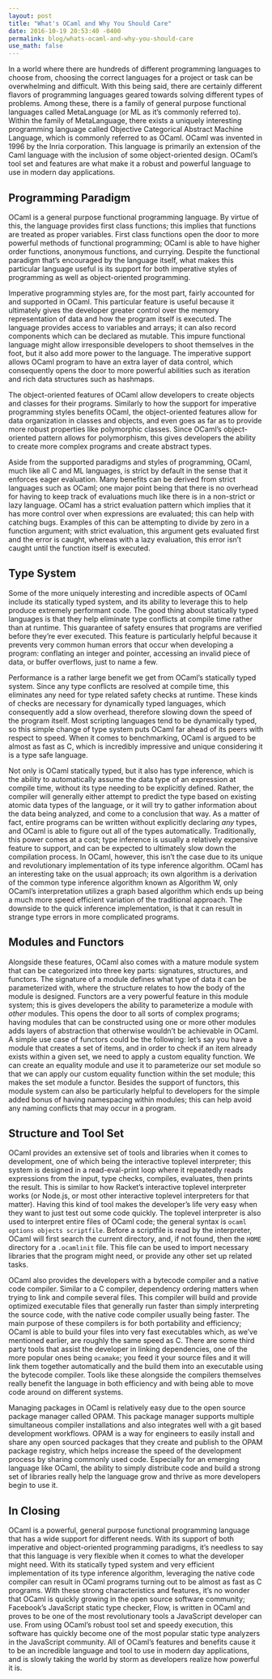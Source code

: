 ```yaml
---
layout: post
title: "What's OCaml and Why You Should Care"
date: 2016-10-19 20:53:40 -0400
permalink: blog/whats-ocaml-and-why-you-should-care
use_math: false
---
```


In a world where there are hundreds of different programming languages to
choose from, choosing the correct languages for a project or task can be
overwhelming and difficult. With this being said, there are certainly different
flavors of programming languages geared towards solving different types of
problems. Among these, there is a family of general purpose functional
languages called MetaLanguage (or ML as it’s commonly referred to). Within the
family of MetaLanguage, there exists a uniquely interesting programming
language called Objective Categorical Abstract Machine Language, which is
commonly referred to as OCaml. OCaml was invented in 1996 by the Inria
corporation. This language is primarily an extension of the Caml language
with the inclusion of some object-oriented design. OCaml’s tool set and
features are what make it a robust and powerful language to use in modern day
applications.

## Programming Paradigm

OCaml is a general purpose functional programming language. By virtue of this,
the language provides first class functions; this implies that functions are
treated as proper variables. First class functions open the door to more
powerful methods of functional programming; OCaml is able to have higher order
functions, anonymous functions, and currying. Despite the functional paradigm
that’s encouraged by the language itself, what makes this particular language
useful is its support for both imperative styles of programming as well as
object-oriented programming.

Imperative programming styles are, for the most part, fairly accounted for and
supported in OCaml. This particular feature is useful because it ultimately
gives the developer greater control over the memory representation of data and
how the program itself is executed. The language provides access to variables
and arrays; it can also record components which can be declared as mutable.
This impure functional language might allow irresponsible developers to shoot
themselves in the foot, but it also add more power to the language. The
imperative support allows OCaml program to have an extra layer of data control,
which consequently opens the door to more powerful abilities such as iteration
and rich data structures such as hashmaps.

The object-oriented features of OCaml allow developers to create objects and
classes for their programs. Similarly to how the support for imperative
programming styles benefits OCaml, the object-oriented features allow for data
organization in classes and objects, and even goes as far as to provide more
robust properties like polymorphic classes. Since OCaml’s object-oriented
pattern allows for polymorphism, this gives developers the ability to create
more complex programs and create abstract types.

Aside from the supported paradigms and styles of programming, OCaml, much like
all C and ML languages, is strict by default in the sense that it enforces
eager evaluation. Many benefits can be derived from strict languages such as
OCaml; one major point being that there is no overhead for having to keep track
of evaluations much like there is in a non-strict or lazy language. OCaml has a
strict evaluation pattern which implies that it has more control over when
expressions are evaluated; this can help with catching bugs. Examples of this
can be attempting to divide by zero in a function argument; with strict
evaluation, this argument gets evaluated first and the error is caught, whereas
with a lazy evaluation, this error isn’t caught until the function itself is
executed.

## Type System

Some of the more uniquely interesting and incredible aspects of OCaml include
its statically typed system, and its ability to leverage this to help produce
extremely performant code. The good thing about statically typed languages is
that they help eliminate type conflicts at compile time rather than at runtime.
This guarantee of safety ensures that programs are verified before they’re ever
executed. This feature is particularly helpful because it prevents very
common human errors that occur when developing a program: conflating an integer
and pointer, accessing an invalid piece of data, or buffer overflows, just to
name a few.

Performance is a rather large benefit we get from OCaml’s statically typed
system. Since any type conflicts are resolved at compile time, this eliminates
any need for type related safety checks at runtime. These kinds of checks are
necessary for dynamically typed languages, which consequently add a slow
overhead, therefore slowing down the speed of the program itself. Most
scripting languages tend to be dynamically typed, so this simple change of
type system puts OCaml far ahead of its peers with respect to speed. When it
comes to benchmarking, OCaml is argued to be almost as fast as C, which is
incredibly impressive and unique considering it is a type safe language.

Not only is OCaml statically typed, but it also has type inference, which is
the ability to automatically assume the data type of an expression at compile
time, without its type needing to be explicitly defined. Rather, the compiler
will generally either attempt to predict the type based on existing atomic data
types of the language, or it will try to gather information about the data
being analyzed, and come to a conclusion that way. As a matter of fact, entire
programs can be written without explicitly declaring _any_ types, and OCaml is
able to figure out all of the types automatically. Traditionally, this power
comes at a cost; type inference is usually a relatively expensive feature to
support, and can be expected to ultimately slow down the compilation process.
In OCaml, however, this isn’t the case due to its unique and revolutionary
implementation of its type inference algorithm. OCaml has an interesting take
on the usual approach; its own algorithm is a derivation of the common type
inference algorithm known as Algorithm W, only OCaml’s interpretation utilizes
a graph based algorithm which ends up being a much more speed efficient
variation of the traditional approach. The downside to the quick inference
implementation, is that it can result in strange type errors in more
complicated programs.

## Modules and Functors

Alongside these features, OCaml also comes with a mature module system that can
be categorized into three key parts: signatures, structures, and functors. The
signature of a module defines what type of data it can be parameterized with,
where the structure relates to how the body of the module is designed. Functors
are a very powerful feature in this module system; this is gives developers the
ability to parameterize a module with _other_ modules. This opens the door
to all sorts of complex programs; having modules that can be constructed using
one or more other modules adds layers of abstraction that otherwise wouldn’t be
achievable in OCaml. A simple use case of functors could be the following:
let’s say you have a module that creates a set of items, and in order to check
if an item already exists within a given set, we need to apply a custom
equality function. We can create an equality module and use it to parameterize
our set module so that we can apply our custom equality function within the set
module; this makes the set module a functor. Besides the support of functors,
this module system can also be particularly helpful to developers for the
simple added bonus of having namespacing within modules; this can help avoid
any naming conflicts that may occur in a program.

## Structure and Tool Set

OCaml provides an extensive set of tools and libraries when it comes to
development, one of which being the interactive toplevel interpreter; this
system is designed in a read-eval-print loop where it repeatedly reads
expressions from the input, type checks, compiles, evaluates, then prints the
result. This is similar to how Racket’s interactive toplevel interpreter
works (or Node.js, or most other interactive toplevel interpreters for that
matter). Having this kind of tool makes the developer’s life very easy when
they want to just test out some code quickly. The toplevel interpreter is also
used to interpret entire files of OCaml code; the general syntax is `ocaml
options objects scriptfile`. Before a scriptfile is read by the interpreter,
OCaml will first search the current directory, and, if not found, then the
`HOME` directory for a `.ocamlinit` file. This file can be used to import
necessary libraries that the program might need, or provide any other set up
related tasks.

OCaml also provides the developers with a bytecode compiler and a native code
compiler. Similar to a C compiler, dependency ordering matters when trying to
link and compile several files. This compiler will build and provide optimized
executable files that generally run faster than simply interpreting the source
code, with the native code compiler usually being faster. The main purpose
of these compilers is for both portability and efficiency; OCaml is able to
build your files into very fast executables which, as we’ve mentioned earlier,
are roughly the same speed as C. There are some third party tools that
assist the developer in linking dependencies, one of the more popular ones
being `ocamake`; you feed it your source files and it will link them together
automatically and the build them into an executable using the bytecode
compiler. Tools like these alongside the compilers themselves really benefit
the language in both efficiency and with being able to move code around on
different systems.

Managing packages in OCaml is relatively easy due to the open source package
manager called OPAM. This package manager supports multiple simultaneous
compiler installations and also integrates well with a git based development
workflows. OPAM is a way for engineers to easily install and share any open
sourced packages that they create and publish to the OPAM package registry,
which helps increase the speed of the development process by sharing commonly
used code. Especially for an emerging language like OCaml, the ability to
simply distribute code and build a strong set of libraries really help the
language grow and thrive as more developers begin to use it.

## In Closing

OCaml is a powerful, general purpose functional programming language that has a
wide support for different needs. With its support of both imperative and
object-oriented programming paradigms, it’s needless to say that this language
is very flexible when it comes to what the developer might need. With its
statically typed system and very efficient implementation of its type inference
algorithm, leveraging the native code compiler can result in OCaml programs
turning out to be almost as fast as C programs. With these strong
characteristics and features, it’s no wonder that OCaml is quickly growing in
the open source software community; Facebook’s JavaScript static type checker,
Flow, is written in OCaml and proves to be one of the most revolutionary
tools a JavaScript developer can use. From using OCaml’s robust tool set and
speedy execution, this software has quickly become one of the most popular
static type analyzers in the JavaScript community. All of OCaml’s features and
benefits cause it to be an incredible language and tool to use in modern day
applications, and is slowly taking the world by storm as developers realize how
powerful it is.
